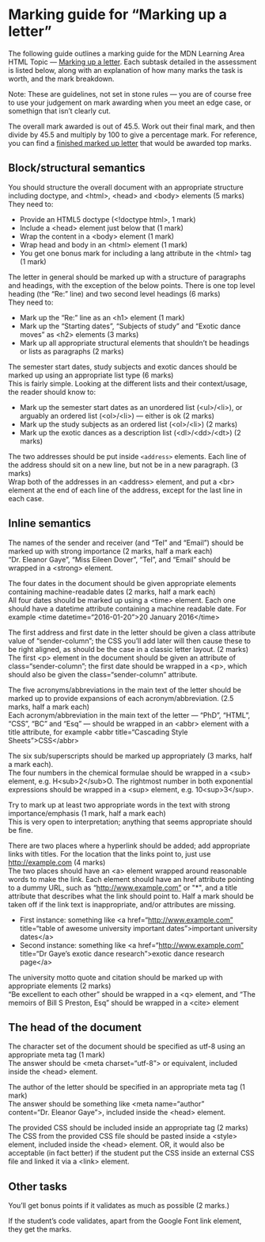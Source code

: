 Marking guide for “Marking up a letter”
=======================================

The following guide outlines a marking guide for the MDN Learning Area HTML Topic — [Marking up a letter](https://developer.mozilla.org/en-US/Learn/HTML/Introduction_to_HTML/Marking_up_a_letter). Each subtask detailed in the assessment is listed below, along with an explanation of how many marks the task is worth, and the mark breakdown.

Note: These are guidelines, not set in stone rules — you are of course free to use your judgement on mark awarding when you meet an edge case, or somethign that isn’t clearly cut.

The overall mark awarded is out of 45.5. Work out their final mark, and then divide by 45.5 and multiply by 100 to give a percentage mark. For reference, you can find a [finished marked up letter](index.html) that would be awarded top marks.

Block/structural semantics
--------------------------

 You should structure the overall document with an appropriate structure including doctype, and &lt;html&gt;, &lt;head&gt; and &lt;body&gt; elements (5 marks)   
They need to:

-   Provide an HTML5 doctype (&lt;!doctype html&gt;, 1 mark)
-   Include a &lt;head&gt; element just below that (1 mark)
-   Wrap the content in a &lt;body&gt; element (1 mark)
-   Wrap head and body in an &lt;html&gt; element (1 mark)
-   You get one bonus mark for including a lang attribute in the &lt;html&gt; tag (1 mark)

 The letter in general should be marked up with a structure of paragraphs and headings, with the exception of the below points. There is one top level heading (the “Re:” line) and two second level headings (6 marks)   
They need to:

-   Mark up the “Re:” line as an &lt;h1&gt; element (1 mark)
-   Mark up the “Starting dates”, “Subjects of study” and “Exotic dance moves” as &lt;h2&gt; elements (3 marks)
-   Mark up all appropriate structural elements that shouldn’t be headings or lists as paragraphs (2 marks)

 The semester start dates, study subjects and exotic dances should be marked up using an appropriate list type (6 marks)   
This is fairly simple. Looking at the different lists and their context/usage, the reader should know to:

-   Mark up the semester start dates as an unordered list (&lt;ul&gt;/&lt;li&gt;), or arguably an ordered list (&lt;ol&gt;/&lt;li&gt;) — either is ok (2 marks)
-   Mark up the study subjects as an ordered list (&lt;ol&gt;/&lt;li&gt;) (2 marks)
-   Mark up the exotic dances as a description list (&lt;dl&gt;/&lt;dd&gt;/&lt;dt&gt;) (2 marks)

 The two addresses should be put inside `<address>` elements. Each line of the address should sit on a new line, but not be in a new paragraph. (3 marks)   
Wrap both of the addresses in an &lt;address&gt; element, and put a &lt;br&gt; element at the end of each line of the address, except for the last line in each case.

Inline semantics
----------------

 The names of the sender and receiver (and “Tel” and “Email”) should be marked up with strong importance (2 marks, half a mark each)   
“Dr. Eleanor Gaye”, “Miss Eileen Dover”, “Tel”, and “Email” should be wrapped in a &lt;strong&gt; element.

 The four dates in the document should be given appropriate elements containing machine-readable dates (2 marks, half a mark each)   
All four dates should be marked up using a &lt;time&gt; element. Each one should have a datetime attribute containing a machine readable date. For example &lt;time datetime=“2016-01-20”&gt;20 January 2016&lt;/time&gt;

 The first address and first date in the letter should be given a class attribute value of “sender-column”; the CSS you’ll add later will then cause these to be right aligned, as should be the case in a classic letter layout. (2 marks)   
The first &lt;p&gt; element in the document should be given an attribute of class=“sender-column”; the first date should be wrapped in a &lt;p&gt;, which should also be given the class=“sender-column” attribute.

 The five acronyms/abbreviations in the main text of the letter should be marked up to provide expansions of each acronym/abbreviation. (2.5 marks, half a mark each)   
Each acronym/abbreviation in the main text of the letter — “PhD”, “HTML”, “CSS”, “BC” and “Esq” — should be wrapped in an &lt;abbr&gt; element with a title attribute, for example &lt;abbr title=“Cascading Style Sheets”&gt;CSS&lt;/abbr&gt;

 The six sub/superscripts should be marked up appropriately (3 marks, half a mark each).   
The four numbers in the chemical formulae should be wrapped in a &lt;sub&gt; element, e.g. H&lt;sub&gt;2&lt;/sub&gt;O. The rightmost number in both exponential expressions should be wrapped in a &lt;sup&gt; element, e.g. 10&lt;sup&gt;3&lt;/sup&gt;.

 Try to mark up at least two appropriate words in the text with strong importance/emphasis (1 mark, half a mark each)   
This is very open to interpretation; anything that seems appropriate should be fine.

 There are two places where a hyperlink should be added; add appropriate links with titles. For the location that the links point to, just use http://example.com (4 marks)   
The two places should have an &lt;a&gt; element wrapped around reasonable words to make the link. Each element should have an href attribute pointing to a dummy URL, such as “http://www.example.com” or "\*", and a title attribute that describes what the link should point to. Half a mark should be taken off if the link text is inappropriate, and/or attributes are missing.

-   First instance: something like &lt;a href=“http://www.example.com” title=“table of awesome university important dates”&gt;important university dates&lt;/a&gt;
-   Second instance: something like &lt;a href=“http://www.example.com” title=“Dr Gaye’s exotic dance research”&gt;exotic dance research page&lt;/a&gt;

 The university motto quote and citation should be marked up with appropriate elements (2 marks)   
“Be excellent to each other” should be wrapped in a &lt;q&gt; element, and “The memoirs of Bill S Preston, Esq” should be wrapped in a &lt;cite&gt; element

The head of the document
------------------------

 The character set of the document should be specified as utf-8 using an appropriate meta tag (1 mark)   
The answer should be &lt;meta charset=“utf-8”&gt; or equivalent, included inside the &lt;head&gt; element.

 The author of the letter should be specified in an appropriate meta tag (1 mark)   
The answer should be something like &lt;meta name=“author” content=“Dr. Eleanor Gaye”&gt;, included inside the &lt;head&gt; element.

 The provided CSS should be included inside an appropriate tag (2 marks)   
The CSS from the provided CSS file should be pasted inside a &lt;style&gt; element, included inside the &lt;head&gt; element. OR, it would also be acceptable (in fact better) if the student put the CSS inside an external CSS file and linked it via a &lt;link&gt; element.

Other tasks
-----------

You’ll get bonus points if it validates as much as possible (2 marks.)

If the student’s code validates, apart from the Google Font link element, they get the marks.
